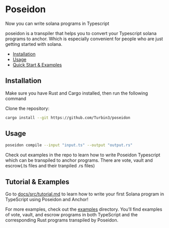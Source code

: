 # Poseidon

Now you can write solana programs in Typescript

poseidon is a transpiler that helps you to convert your Typescript solana programs to anchor. Which is especially convenient for people who are just getting started with solana.

- [Installation](https://poseidon.turbin3.com/installation.html)
- [Usage](https://poseidon.turbin3.com/usage.html)
- [Quick Start & Examples](https://poseidon.turbin3.com/tutorial.html)

## Installation

Make sure you have Rust and Cargo installed, then run the following command

Clone the repository:

```sh
cargo install --git https://github.com/Turbin3/poseidon
```

## Usage

```sh
poseidon compile --input "input.ts" --output "output.rs"
```

Check out examples in the repo to learn how to write Poseidon Typescript which can be transpiled to anchor programs. There are vote, vault and escrow(.ts files and their tranpiled .rs files)

## Tutorial & Examples

Go to [docs/src/tutorial.md](./docs/src/tutorial.md) to learn how to write your first Solana program in TypeScript using Poseidon and Anchor!

For more examples, check out the [examples](./examples) directory. You’ll find examples of vote, vault, and escrow programs in both TypeScript and the corresponding Rust programs transpiled by Poseidon.
